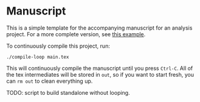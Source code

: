 # Manuscript

This is a simple template for the accompanying manuscript for an analysis
project. For a more complete version, see [this
example](https://github.com/RagsdaleLab/utilities/tree/main/document_templates/latex_article/).

To continuously compile this project, run:

```
./compile-loop main.tex
```

This will continuously compile the manuscript until you press `Ctrl-C`. All of
the tex intermediates will be stored in `out`, so if you want to start fresh,
you can `rm out` to clean everything up.

TODO: script to build standalone without looping.
